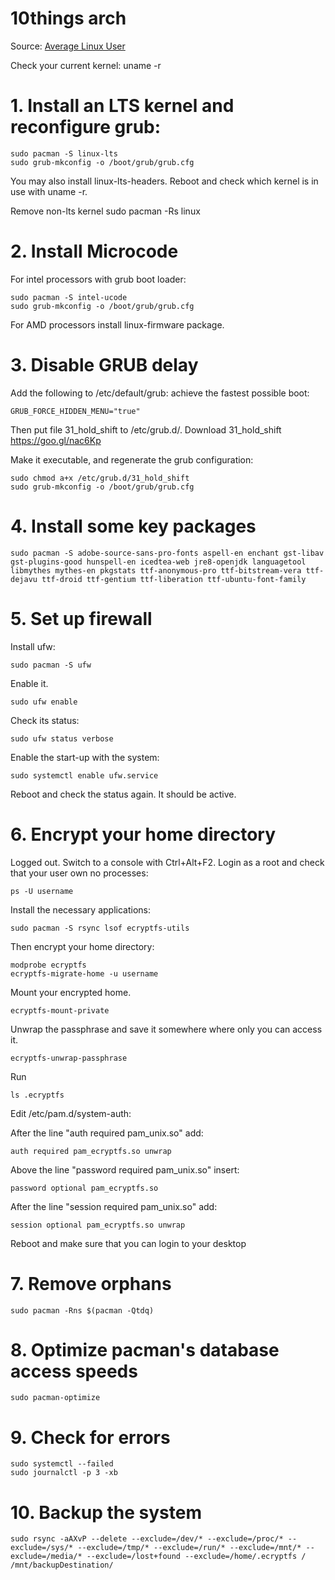 # 10things arch
Source: [Average Linux User](https://www.youtube.com/watch?v=jW4GFGOIUjc)

Check your current kernel:
    uname -r

# 1. Install an LTS kernel and reconfigure grub:
    sudo pacman -S linux-lts
    sudo grub-mkconfig -o /boot/grub/grub.cfg

You may also install linux-lts-headers.
Reboot and check which kernel is in use with uname -r.

Remove non-lts kernel
    sudo pacman -Rs linux

# 2. Install Microcode
For intel processors with grub boot loader:

    sudo pacman -S intel-ucode
    sudo grub-mkconfig -o /boot/grub/grub.cfg

For AMD processors install linux-firmware package.

# 3. Disable GRUB delay

Add the following to /etc/default/grub:
achieve the fastest possible boot:

    GRUB_FORCE_HIDDEN_MENU="true"

Then put file 31_hold_shift to /etc/grub.d/.
Download 31_hold_shift https://goo.gl/nac6Kp

Make it executable, and regenerate the grub configuration:

    sudo chmod a+x /etc/grub.d/31_hold_shift
    sudo grub-mkconfig -o /boot/grub/grub.cfg

# 4. Install some key packages

    sudo pacman -S adobe-source-sans-pro-fonts aspell-en enchant gst-libav gst-plugins-good hunspell-en icedtea-web jre8-openjdk languagetool libmythes mythes-en pkgstats ttf-anonymous-pro ttf-bitstream-vera ttf-dejavu ttf-droid ttf-gentium ttf-liberation ttf-ubuntu-font-family

# 5. Set up firewall
Install ufw:  

    sudo pacman -S ufw

Enable it.  

    sudo ufw enable 

Check its status:  

    sudo ufw status verbose

Enable the start-up with the system:  

    sudo systemctl enable ufw.service

Reboot and check the status again. It should be active.  

# 6. Encrypt your home directory

Logged out. Switch to a console with Ctrl+Alt+F2. Login as a root and check that your user own no processes:  

    ps -U username 

Install the necessary applications:   

    sudo pacman -S rsync lsof ecryptfs-utils

Then encrypt your home directory:   

    modprobe ecryptfs
    ecryptfs-migrate-home -u username

Mount your encrypted home.  

    ecryptfs-mount-private

Unwrap the passphrase and save it somewhere where only you can access it.  

    ecryptfs-unwrap-passphrase

Run  

    ls .ecryptfs

Edit /etc/pam.d/system-auth:

After the line "auth required pam_unix.so" add: 

    auth required pam_ecryptfs.so unwrap

Above the line "password required pam_unix.so" insert:   

    password optional pam_ecryptfs.so

After the line "session required pam_unix.so" add: 

    session optional pam_ecryptfs.so unwrap

Reboot and make sure that you can login to your desktop

# 7. Remove orphans

    sudo pacman -Rns $(pacman -Qtdq)

# 8. Optimize pacman's database access speeds

    sudo pacman-optimize

# 9. Check for errors

    sudo systemctl --failed
    sudo journalctl -p 3 -xb


# 10. Backup the system

    sudo rsync -aAXvP --delete --exclude=/dev/* --exclude=/proc/* --exclude=/sys/* --exclude=/tmp/* --exclude=/run/* --exclude=/mnt/* --exclude=/media/* --exclude=/lost+found --exclude=/home/.ecryptfs / /mnt/backupDestination/
